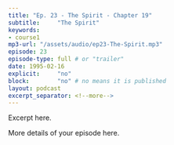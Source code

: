 ```yaml
---
title: "Ep. 23 - The Spirit - Chapter 19"
subtitle:     "The Spirit"
keywords:
- course1
mp3-url: "/assets/audio/ep23-The-Spirit.mp3"
episode: 23
episode-type: full # or "trailer"
date: 1995-02-16
explicit:     "no"
block:        "no" # no means it is published
layout: podcast
excerpt_separator: <!--more-->
---
```

Excerpt here.
<!--more-->

More details of your episode here.
